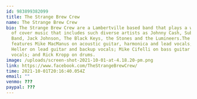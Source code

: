 ```yaml
---
id: 983899382099
title: The Strange Brew Crew
name: The Strange Brew Crew
bio: The Strange Brew Crew are a Lambertville based band that plays a wide range
  of cover music that includes such diverse artists as Johnny Cash, Sublime, The
  Band, Jack Johnson, The Black Keys, the Stones and the Lumineers.The band
  features Mike MacManus on acoustic guitar, harmonica and lead vocals; Kenny
  Heller on lead guitar and backup vocals; Mike Cifelli on bass guitar and
  vocals; and Rick Kropp on drums.
image: /uploads/screen-shot-2021-10-01-at-4.18.20-pm.png
link: https://www.facebook.com/TheStrangeBrewCrew/
time: 2021-10-01T20:16:40.054Z
email: ""
venmo: ???
paypal: ???
---
```


